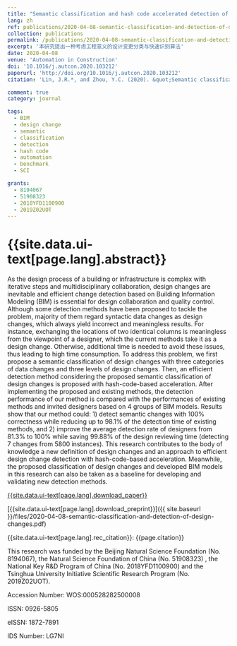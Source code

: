```yaml
---
title: "Semantic classification and hash code accelerated detection of design changes in BIM models"
lang: zh
ref: publications/2020-04-08-semantic-classification-and-detection-of-design-changes
collection: publications
permalink: /publications/2020-04-08-semantic-classification-and-detection-of-design-changes
excerpt: '本研究提出一种考虑工程意义的设计变更分类与快速识别算法'
date: 2020-04-08
venue: 'Automation in Construction'
doi: '10.1016/j.autcon.2020.103212'
paperurl: 'http://doi.org/10.1016/j.autcon.2020.103212'
citation: 'Lin, J.R.*, and Zhou, Y.C. (2020). &quot;Semantic classification and hash code accelerated detection of design changes in BIM models&quot; <i>Automation in Construction</i>. 115: 103212. doi: 10.1016/j.autcon.2020.103212'

comment: true
category: journal

tags: 
  - BIM
  - design change
  - semantic
  - classification
  - detection
  - hash code
  - automation
  - benchmark
  - SCI

grants:
  - 8194067
  - 51908323
  - 2018YFD1100900
  - 2019Z02UOT
---
```



{{site.data.ui-text[page.lang].abstract}}
====

As the design process of a building or infrastructure is complex with iterative steps and multidisciplinary collaboration, design changes are inevitable and efficient change detection based on Building Information Modeling (BIM) is essential for design collaboration and quality control. Although some detection methods have been proposed to tackle the problem, majority of them regard syntactic data changes as design changes, which always yield incorrect and meaningless results. For instance, exchanging the locations of two identical columns is meaningless from the viewpoint of a designer, which the current methods take it as a design change. Otherwise, additional time is needed to avoid these issues, thus leading to high time consumption. To address this problem, we first propose a semantic classification of design changes with three categories of data changes and three levels of design changes. Then, an efficient detection method considering the proposed semantic classification of design changes is proposed with hash-code-based acceleration. After implementing the proposed and existing methods, the detection performance of our method is compared with the performances of existing methods and invited designers based on 4 groups of BIM models. Results show that our method could: 1) detect semantic changes with 100% correctness while reducing up to 98.1% of the detection time of existing methods, and 2) improve the average detection rate of designers from 81.3% to 100% while saving 99.88% of the design reviewing time (detecting 7 changes from 5800 instances). This research contributes to the body of knowledge a new definition of design changes and an approach to efficient design change detection with hash-code-based acceleration. Meanwhile, the proposed classification of design changes and developed BIM models in this research can also be taken as a baseline for developing and validating new detection methods.

[{{site.data.ui-text[page.lang].download_paper}}](http://doi.org/10.1016/j.autcon.2020.103212)

[{{site.data.ui-text[page.lang].download_preprint}}]({{ site.baseurl }}/files/2020-04-08-semantic-classification-and-detection-of-design-changes.pdf)

{{site.data.ui-text[page.lang].rec_citation}}: {{page.citation}}

This research was funded by the Beijing Natural Science Foundation (No. 8194067), the Natural Science Foundation of China (No. 51908323) , the National Key R&D Program of China (No. 2018YFD1100900) and the Tsinghua University Initiative Scientific Research Program (No. 2019Z02UOT).

Accession Number: WOS:000528282500008

ISSN: 0926-5805

eISSN: 1872-7891

IDS Number: LG7NI
